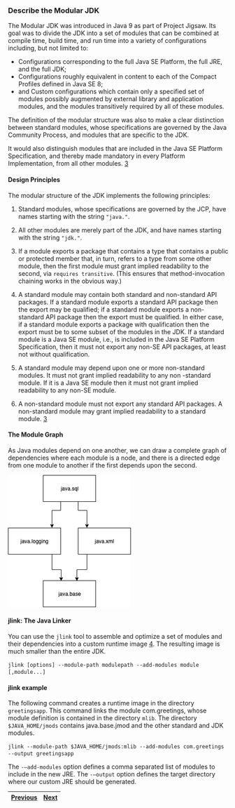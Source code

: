 ### Describe the Modular JDK​

The Modular JDK was introduced in Java 9 as part of Project Jigsaw.
Its goal was to divide the JDK into a set of modules that can be combined at compile time, build time, and run time into a variety of configurations including, but not limited to:
- Configurations corresponding to the full Java SE Platform, the full JRE, and the full JDK;
- Configurations roughly equivalent in content to each of the Compact Profiles defined in Java SE 8;
- and Custom configurations which contain only a specified set of modules possibly augmented by external library and
 application modules, and the modules transitively required by all of these modules.

The definition of the modular structure was also to make a clear distinction between standard modules,
whose specifications are governed by the Java Community Process, and modules that are specific to the JDK.

It would also distinguish modules that are included in the Java SE Platform Specification, and thereby made mandatory
 in every Platform Implementation, from all other modules. [3](../bibliography.md)

#### Design Principles

The modular structure of the JDK implements the following principles:
1. Standard modules, whose specifications are governed by the JCP, have names starting with the string `"java."`.

2. All other modules are merely part of the JDK, and have names starting with the string `"jdk."`.

3. If a module exports a package that contains a type that contains a public or protected member that, in turn, refers
 to a type from some other module, then the first module must grant implied readability to the second, via `requires transitive`.
 (This ensures that method-invocation chaining works in the obvious way.)

4. A standard module may contain both standard and non-standard API packages.
If a standard module exports a standard API package then the export may be qualified;
if a standard module exports a non-standard API package then the export must be qualified.
In either case, if a standard module exports a package with qualification then the export must be to some subset of the modules in the JDK.
If a standard module is a Java SE module, i.e., is included in the Java SE Platform Specification, then it must not export any non-SE API packages, at least not without qualification.

5. A standard module may depend upon one or more non-standard modules. It must not grant implied readability to any non
-standard module. If it is a Java SE module then it must not grant implied readability to any non-SE module.

6. A non-standard module must not export any standard API packages. A non-standard module may grant implied readability
 to a standard module. [3](../bibliography.md)

#### The Module Graph
As Java modules depend on one another, we can draw a complete graph of dependencies where each module is a node, and there is a directed edge from one module to another if the first depends upon the second.

![A module graph showing dependencies between some java modules](../images/module_graph.png)

#### jlink: The Java Linker
You can use the `jlink` tool to assemble and optimize a set of modules and their dependencies into a custom runtime
 image [4](../bibliography.md). The resulting image is much smaller than the entire JDK.

```shell script
jlink [options] --module-path modulepath --add-modules module [,module...]
```

#### jlink example
The following command creates a runtime image in the directory `greetingsapp`.
This command links the module com.greetings, whose module definition is contained in the directory `mlib`.
The directory `$JAVA_HOME/jmods` contains java.base.jmod and the other standard and JDK modules.

```shell script
jlink --module-path $JAVA_HOME/jmods:mlib --add-modules com.greetings --output greetingsapp
```

The `-–add-modules` option defines a comma separated list of modules to include in the new JRE.
The `-–output` option defines the target directory where our custom JRE should be generated.

| [Previous](README.md) | [Next](declare_modules_and_enable_access_between_modules.md) |
| :--------- | ----------: |